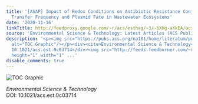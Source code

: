 ```yaml
---
title: '[ASAP] Impact of Redox Conditions on Antibiotic Resistance Conjugative Gene
  Transfer Frequency and Plasmid Fate in Wastewater Ecosystems'
date: '2020-11-16'
linkTitle: http://feedproxy.google.com/~r/acs/esthag/~3/-6XHg-aXkEA/acs.est.0c03714
source: 'Environmental Science & Technology: Latest Articles (ACS Publications)'
description: '<p><img src="https://pubs.acs.org/na101/home/literatum/publisher/achs/journals/content/esthag/0/esthag.ahead-of-print/acs.est.0c03714/20201116/images/medium/es0c03714_0006.gif"
  alt="TOC Graphic"/></p><div><cite>Environmental Science & Technology</cite></div><div>DOI:
  10.1021/acs.est.0c03714</div><img src="http://feeds.feedburner.com/~r/acs/esthag/~4/-6XHg-aXkEA"
  height="1" width="1" ...'
disable_comments: true
---
```

<p><img src="https://pubs.acs.org/na101/home/literatum/publisher/achs/journals/content/esthag/0/esthag.ahead-of-print/acs.est.0c03714/20201116/images/medium/es0c03714_0006.gif" alt="TOC Graphic"/></p><div><cite>Environmental Science & Technology</cite></div><div>DOI: 10.1021/acs.est.0c03714</div><img src="http://feeds.feedburner.com/~r/acs/esthag/~4/-6XHg-aXkEA" height="1" width="1" ...